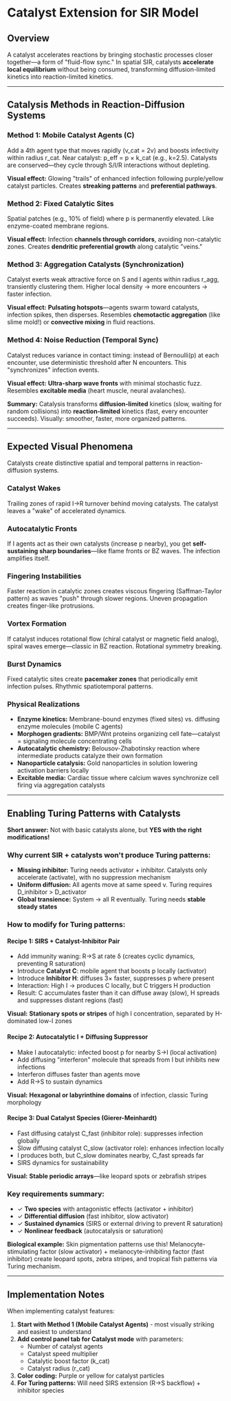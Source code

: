 # Catalyst Extension for SIR Model

## Overview

A catalyst accelerates reactions by bringing stochastic processes closer together—a form of "fluid-flow sync." In spatial SIR, catalysts **accelerate local equilibrium** without being consumed, transforming diffusion-limited kinetics into reaction-limited kinetics.

---

## Catalysis Methods in Reaction-Diffusion Systems

### Method 1: Mobile Catalyst Agents (C)

Add a 4th agent type that moves rapidly (v_cat = 2v) and boosts infectivity within radius r_cat. Near catalyst: p_eff = p × k_cat (e.g., k=2.5). Catalysts are conserved—they cycle through S/I/R interactions without depleting.

**Visual effect:** Glowing "trails" of enhanced infection following purple/yellow catalyst particles. Creates **streaking patterns** and **preferential pathways**.

### Method 2: Fixed Catalytic Sites

Spatial patches (e.g., 10% of field) where p is permanently elevated. Like enzyme-coated membrane regions.

**Visual effect:** Infection **channels through corridors**, avoiding non-catalytic zones. Creates **dendritic preferential growth** along catalytic "veins."

### Method 3: Aggregation Catalysts (Synchronization)

Catalyst exerts weak attractive force on S and I agents within radius r_agg, transiently clustering them. Higher local density → more encounters → faster infection.

**Visual effect:** **Pulsating hotspots**—agents swarm toward catalysts, infection spikes, then disperses. Resembles **chemotactic aggregation** (like slime mold!) or **convective mixing** in fluid reactions.

### Method 4: Noise Reduction (Temporal Sync)

Catalyst reduces variance in contact timing: instead of Bernoulli(p) at each encounter, use deterministic threshold after N encounters. This "synchronizes" infection events.

**Visual effect:** **Ultra-sharp wave fronts** with minimal stochastic fuzz. Resembles **excitable media** (heart muscle, neural avalanches).

**Summary:** Catalysis transforms **diffusion-limited** kinetics (slow, waiting for random collisions) into **reaction-limited** kinetics (fast, every encounter succeeds). Visually: smoother, faster, more organized patterns.

---

## Expected Visual Phenomena

Catalysts create distinctive spatial and temporal patterns in reaction-diffusion systems.

### Catalyst Wakes

Trailing zones of rapid I→R turnover behind moving catalysts. The catalyst leaves a "wake" of accelerated dynamics.

### Autocatalytic Fronts

If I agents act as their own catalysts (increase p nearby), you get **self-sustaining sharp boundaries**—like flame fronts or BZ waves. The infection amplifies itself.

### Fingering Instabilities

Faster reaction in catalytic zones creates viscous fingering (Saffman-Taylor pattern) as waves "push" through slower regions. Uneven propagation creates finger-like protrusions.

### Vortex Formation

If catalyst induces rotational flow (chiral catalyst or magnetic field analog), spiral waves emerge—classic in BZ reaction. Rotational symmetry breaking.

### Burst Dynamics

Fixed catalytic sites create **pacemaker zones** that periodically emit infection pulses. Rhythmic spatiotemporal patterns.

### Physical Realizations

- **Enzyme kinetics:** Membrane-bound enzymes (fixed sites) vs. diffusing enzyme molecules (mobile C agents)
- **Morphogen gradients:** BMP/Wnt proteins organizing cell fate—catalyst = signaling molecule concentrating cells
- **Autocatalytic chemistry:** Belousov-Zhabotinsky reaction where intermediate products catalyze their own formation
- **Nanoparticle catalysis:** Gold nanoparticles in solution lowering activation barriers locally
- **Excitable media:** Cardiac tissue where calcium waves synchronize cell firing via aggregation catalysts

---

## Enabling Turing Patterns with Catalysts

**Short answer:** Not with basic catalysts alone, but **YES with the right modifications!**

### Why current SIR + catalysts won't produce Turing patterns:

- **Missing inhibitor:** Turing needs activator + inhibitor. Catalysts only accelerate (activate), with no suppression mechanism
- **Uniform diffusion:** All agents move at same speed v. Turing requires D_inhibitor > D_activator
- **Global transience:** System → all R eventually. Turing needs **stable steady states**

### How to modify for Turing patterns:

#### Recipe 1: SIRS + Catalyst-Inhibitor Pair

- Add immunity waning: R→S at rate δ (creates cyclic dynamics, preventing R saturation)
- Introduce **Catalyst C**: mobile agent that boosts p locally (activator)
- Introduce **Inhibitor H**: diffuses 3× faster, suppresses p where present
- Interaction: High I → produces C locally, but C triggers H production
- Result: C accumulates faster than it can diffuse away (slow), H spreads and suppresses distant regions (fast)

**Visual:** **Stationary spots or stripes** of high I concentration, separated by H-dominated low-I zones

#### Recipe 2: Autocatalytic I + Diffusing Suppressor

- Make I autocatalytic: infected boost p for nearby S→I (local activation)
- Add diffusing "interferon" molecule that spreads from I but inhibits new infections
- Interferon diffuses faster than agents move
- Add R→S to sustain dynamics

**Visual:** **Hexagonal or labyrinthine domains** of infection, classic Turing morphology

#### Recipe 3: Dual Catalyst Species (Gierer-Meinhardt)

- Fast diffusing catalyst C_fast (inhibitor role): suppresses infection globally
- Slow diffusing catalyst C_slow (activator role): enhances infection locally
- I produces both, but C_slow dominates nearby, C_fast spreads far
- SIRS dynamics for sustainability

**Visual:** **Stable periodic arrays**—like leopard spots or zebrafish stripes

### Key requirements summary:

- ✓ **Two species** with antagonistic effects (activator + inhibitor)
- ✓ **Differential diffusion** (fast inhibitor, slow activator)
- ✓ **Sustained dynamics** (SIRS or external driving to prevent R saturation)
- ✓ **Nonlinear feedback** (autocatalysis or saturation)

**Biological example:** Skin pigmentation patterns use this! Melanocyte-stimulating factor (slow activator) + melanocyte-inhibiting factor (fast inhibitor) create leopard spots, zebra stripes, and tropical fish patterns via Turing mechanism.

---

## Implementation Notes

When implementing catalyst features:

1. **Start with Method 1 (Mobile Catalyst Agents)** - most visually striking and easiest to understand
2. **Add control panel tab for Catalyst mode** with parameters:
   - Number of catalyst agents
   - Catalyst speed multiplier
   - Catalytic boost factor (k_cat)
   - Catalyst radius (r_cat)
3. **Color coding:** Purple or yellow for catalyst particles
4. **For Turing patterns:** Will need SIRS extension (R→S backflow) + inhibitor species

